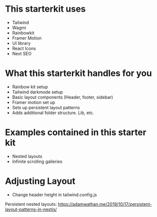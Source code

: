 # This starterkit uses

- Tailwind
- Wagmi
- Rainbowkit
- Framer Motion
- UI library
- React Icons
- Next SEO

# What this starterkit handles for you

- Rainbow kit setup
- Tailwind darkmode setup
- Basic layout components (Header, footer, sidebar)
- Framer motion set up
- Sets up persistent layout patterns
- Adds additional folder structure. Lib, etc.

# Examples contained in this starter kit

- Nested layouts
- Infinite scrolling galleries

# Adjusting Layout

- Change header height in tailwind.config.js

Persistent nested layouts: https://adamwathan.me/2019/10/17/persistent-layout-patterns-in-nextjs/
